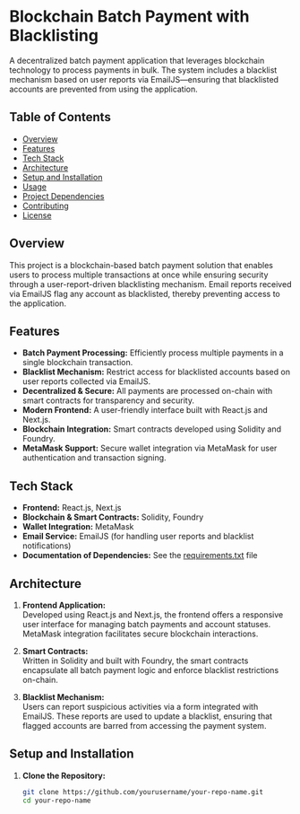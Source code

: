 # Blockchain Batch Payment with Blacklisting

A decentralized batch payment application that leverages blockchain technology to process payments in bulk. The system includes a blacklist mechanism based on user reports via EmailJS—ensuring that blacklisted accounts are prevented from using the application.

## Table of Contents

- [Overview](#overview)
- [Features](#features)
- [Tech Stack](#tech-stack)
- [Architecture](#architecture)
- [Setup and Installation](#setup-and-installation)
- [Usage](#usage)
- [Project Dependencies](#project-dependencies)
- [Contributing](#contributing)
- [License](#license)

## Overview

This project is a blockchain-based batch payment solution that enables users to process multiple transactions at once while ensuring security through a user-report-driven blacklisting mechanism. Email reports received via EmailJS flag any account as blacklisted, thereby preventing access to the application.

## Features

- **Batch Payment Processing:** Efficiently process multiple payments in a single blockchain transaction.
- **Blacklist Mechanism:** Restrict access for blacklisted accounts based on user reports collected via EmailJS.
- **Decentralized & Secure:** All payments are processed on-chain with smart contracts for transparency and security.
- **Modern Frontend:** A user-friendly interface built with React.js and Next.js.
- **Blockchain Integration:** Smart contracts developed using Solidity and Foundry.
- **MetaMask Support:** Secure wallet integration via MetaMask for user authentication and transaction signing.

## Tech Stack

- **Frontend:** React.js, Next.js
- **Blockchain & Smart Contracts:** Solidity, Foundry
- **Wallet Integration:** MetaMask
- **Email Service:** EmailJS (for handling user reports and blacklist notifications)
- **Documentation of Dependencies:** See the [requirements.txt](requirements.txt) file

## Architecture

1. **Frontend Application:**  
   Developed using React.js and Next.js, the frontend offers a responsive user interface for managing batch payments and account statuses. MetaMask integration facilitates secure blockchain interactions.

2. **Smart Contracts:**  
   Written in Solidity and built with Foundry, the smart contracts encapsulate all batch payment logic and enforce blacklist restrictions on-chain.

3. **Blacklist Mechanism:**  
   Users can report suspicious activities via a form integrated with EmailJS. These reports are used to update a blacklist, ensuring that flagged accounts are barred from accessing the payment system.

## Setup and Installation

1. **Clone the Repository:**
   ```bash
   git clone https://github.com/yourusername/your-repo-name.git
   cd your-repo-name
